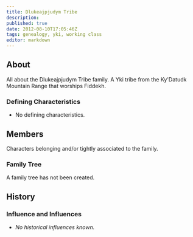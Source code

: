 ```yaml
---
title: Dlukeajpjudym Tribe
description:
published: true
date: 2012-08-10T17:05:46Z
tags: genealogy, yki, working class
editor: markdown
---
```


## About

All about the Dlukeajpjudym Tribe family. A Yki tribe from the Ky'Datudk Mountain Range that worships Fiddekh. 

### Defining Characteristics

- No defining characteristics.

## Members

Characters belonging and/or tightly associated to the family.

### Family Tree

A family tree has not been created.

## History

### Influence and Influences

- *No historical influences known.*